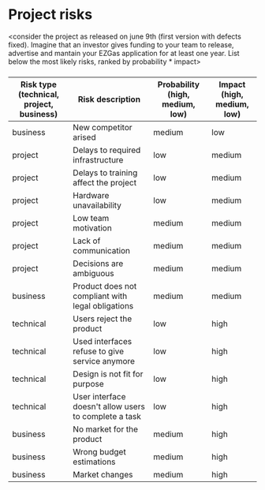 # Project risks

<consider the project as released on june 9th (first version with defects fixed).
Imagine that an investor gives funding to your team to release, advertise and mantain 
your  EZGas application for at least one year. 
List below the most likely risks, ranked by probability * impact>

###

|  Risk type (technical, project, business) | Risk description | Probability (high, medium, low) | Impact (high, medium, low)|
| ------ | ------ | ---------- | --------------- | 
| business | New competitor arised | medium | low |
| project | Delays to required infrastructure | low |medium |
| project | Delays to training affect the project | low | medium |
| project | Hardware unavailability | low | medium |
| project | Low team motivation|medium | medium|
| project | Lack of communication| medium | medium |
| project | Decisions are ambiguous| medium | medium |
| business | Product does not compliant with legal obligations | medium | medium |
| technical | Users reject the product | low | high |
| technical | Used interfaces refuse to give service anymore | low | high |
| technical | Design is not fit for purpose | low | high |
| technical | User interface doesn't allow users to complete a task | low | high |
| business | No market for the product | medium | high |
| business | Wrong budget estimations | medium | high |
| business | Market changes | medium | high |
